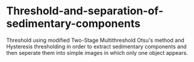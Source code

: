 # Threshold-and-separation-of-sedimentary-components
Threshold using modified Two-Stage Multithreshold Otsu's method and Hysteresis thresholding in order to extract sedimentary components and then seperate them into simple images in which only one object appears.

